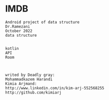 # IMDB
    Android project of data structure
    Dr.Ramezani
    October 2022
    data structure
    
    
    kotlin
    API
    Room
    
    
    
    writed by Deadly gray: 
    Mohammadkazem Harandi
    Kimia Arjmand:
    http://www.linkedin.com/in/kim-arj-552568255
    http://github.com/kimiarj
    
